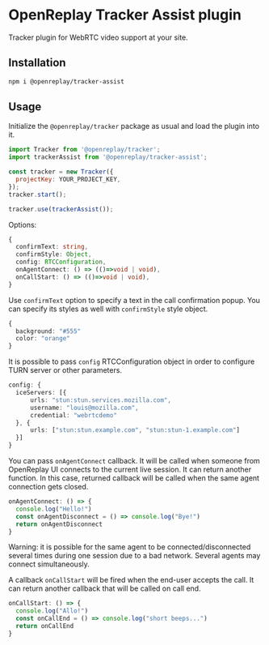 # OpenReplay Tracker Assist plugin

Tracker plugin for WebRTC video support at your site.

## Installation

```bash
npm i @openreplay/tracker-assist
```

## Usage

Initialize the `@openreplay/tracker` package as usual and load the plugin into it.

```js
import Tracker from '@openreplay/tracker';
import trackerAssist from '@openreplay/tracker-assist';

const tracker = new Tracker({
  projectKey: YOUR_PROJECT_KEY,
});
tracker.start();

tracker.use(trackerAssist());
```

Options:

```ts
{
  confirmText: string,
  confirmStyle: Object,
  config: RTCConfiguration,
  onAgentConnect: () => (()=>void | void),
  onCallStart: () => (()=>void | void),
}
```
Use `confirmText` option to specify a text in the call confirmation popup.
You can specify its styles as well with  `confirmStyle` style object.

```ts
{
  background: "#555"
  color: "orange"
}

```

It is possible to pass `config` RTCConfiguration object in order to configure TURN server or other parameters.
```ts
config: {
  iceServers: [{
      urls: "stun:stun.services.mozilla.com",
      username: "louis@mozilla.com", 
      credential: "webrtcdemo"
  }, {
      urls: ["stun:stun.example.com", "stun:stun-1.example.com"]
  }]
}

```

You can pass `onAgentConnect` callback. It will be called when someone from OpenReplay UI connects to the current live session. It can return another function. In this case, returned callback will be called when the same agent connection gets closed.
```ts
onAgentConnect: () => {
  console.log("Hello!")
  const onAgentDisconnect = () => console.log("Bye!")
  return onAgentDisconnect
}

```
Warning: it is possible for the same agent to be connected/disconnected several times during one session due to a bad network. Several agents may connect simultaneously.


A callback `onCallStart` will be fired when the end-user accepts the call. It can return another callback that will be called on call end.
```ts
onCallStart: () => {
  console.log("Allo!")
  const onCallEnd = () => console.log("short beeps...")
  return onCallEnd
}

```



